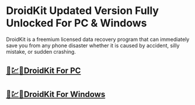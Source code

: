 # DroidKit Updated Version Fully Unlocked For PC & Windows



DroidKit is a freemium licensed data recovery program that can immediately save you from any phone disaster whether it is caused by accident, silly mistake, or sudden crashing. 



## [🚀💹🎉DroidKit For PC](https://tinyurl.com/ycx9cmnc)

## [🚀💹🎉DroidKit For Windows            ](https://tinyurl.com/ycx9cmnc)
